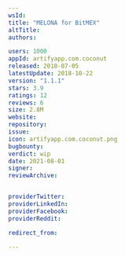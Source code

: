 ```yaml
---
wsId: 
title: "MELONA for BitMEX"
altTitle: 
authors:

users: 1000
appId: artifyapp.com.coconut
released: 2018-07-05
latestUpdate: 2018-10-22
version: "1.1.1"
stars: 3.9
ratings: 12
reviews: 6
size: 2.8M
website: 
repository: 
issue: 
icon: artifyapp.com.coconut.png
bugbounty: 
verdict: wip
date: 2021-08-01
signer: 
reviewArchive:


providerTwitter: 
providerLinkedIn: 
providerFacebook: 
providerReddit: 

redirect_from:

---
```



